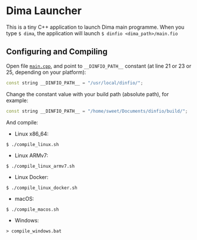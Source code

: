 # Dima Launcher

This is a tiny C++ application to launch Dima main programme.
When you type `$ dima`, the application will launch `$ dinfio <dima_path>/main.fio`

## Configuring and Compiling

Open file [`main.cpp`](main.cpp), and point to  `__DINFIO_PATH__` constant (at line 21 or 23 or 25, depending on your platform):

``` cpp
const string __DINFIO_PATH__ = "/usr/local/dinfio/";
```

Change the constant value with your build path (absolute path), for example:

``` cpp
const string __DINFIO_PATH__ = "/home/sweet/Documents/dinfio/build/";
```

And compile:

- Linux x86_64:
```
$ ./compile_linux.sh
```

- Linux ARMv7:
```
$ ./compile_linux_armv7.sh
```

- Linux Docker:
```
$ ./compile_linux_docker.sh
```

- macOS:
```
$ ./compile_macos.sh
```

- Windows:
```
> compile_windows.bat
```